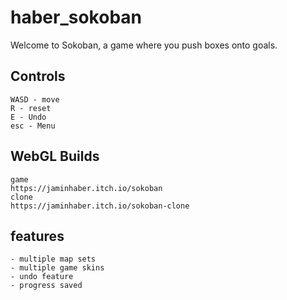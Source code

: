 # haber_sokoban
Welcome to Sokoban, a game where you push boxes onto goals.

## Controls
```
WASD - move
R - reset
E - Undo
esc - Menu
```

## WebGL Builds
```
game
https://jaminhaber.itch.io/sokoban
clone
https://jaminhaber.itch.io/sokoban-clone
```

## features
```
- multiple map sets
- multiple game skins
- undo feature
- progress saved
```

